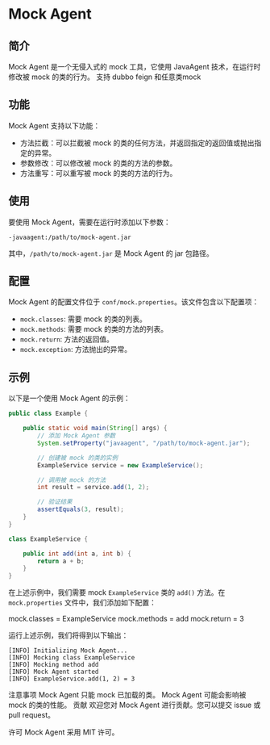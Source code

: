 # Mock Agent

## 简介

Mock Agent 是一个无侵入式的 mock 工具，它使用 JavaAgent 技术，在运行时修改被 mock 的类的行为。
支持 dubbo feign 和任意类mock

## 功能

Mock Agent 支持以下功能：

* 方法拦截：可以拦截被 mock 的类的任何方法，并返回指定的返回值或抛出指定的异常。
* 参数修改：可以修改被 mock 的类的方法的参数。
* 方法重写：可以重写被 mock 的类的方法的行为。

## 使用

要使用 Mock Agent，需要在运行时添加以下参数：
```
-javaagent:/path/to/mock-agent.jar
```
其中，`/path/to/mock-agent.jar` 是 Mock Agent 的 jar 包路径。

## 配置

Mock Agent 的配置文件位于 `conf/mock.properties`。该文件包含以下配置项：

* `mock.classes`: 需要 mock 的类的列表。
* `mock.methods`: 需要 mock 的类的方法的列表。
* `mock.return`: 方法的返回值。
* `mock.exception`: 方法抛出的异常。

## 示例

以下是一个使用 Mock Agent 的示例：

```java
public class Example {

    public static void main(String[] args) {
        // 添加 Mock Agent 参数
        System.setProperty("javaagent", "/path/to/mock-agent.jar");

        // 创建被 mock 的类的实例
        ExampleService service = new ExampleService();

        // 调用被 mock 的方法
        int result = service.add(1, 2);

        // 验证结果
        assertEquals(3, result);
    }
}

class ExampleService {

    public int add(int a, int b) {
        return a + b;
    }
}
```

在上述示例中，我们需要 mock `ExampleService` 类的 `add()` 方法。在 `mock.properties` 文件中，我们添加如下配置：


mock.classes = ExampleService
mock.methods = add
mock.return = 3

运行上述示例，我们将得到以下输出：

```
[INFO] Initializing Mock Agent...
[INFO] Mocking class ExampleService
[INFO] Mocking method add
[INFO] Mock Agent started
[INFO] ExampleService.add(1, 2) = 3
```
注意事项
Mock Agent 只能 mock 已加载的类。
Mock Agent 可能会影响被 mock 的类的性能。
贡献
欢迎您对 Mock Agent 进行贡献。您可以提交 issue 或 pull request。


许可
Mock Agent 采用 MIT 许可。

